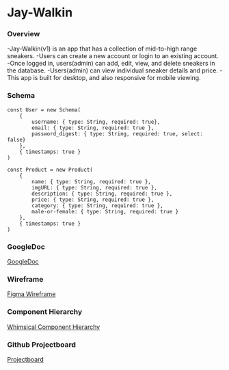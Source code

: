 # Jay-Walkin

### Overview
-Jay-Walkin(v1) is an app that has a collection of mid-to-high range sneakers.
-Users can create a new account or login to an existing account.
-Once logged in, users(admin) can add, edit, view, and delete sneakers in the database.
-Users(admin) can view individual sneaker details and price.
-This app is built for desktop, and also responsive for mobile viewing.

### Schema
```
const User = new Schema(
    {
        username: { type: String, required: true},
        email: { type: String, required: true },
        password_digest: { type: String, required: true, select: false}
    },
    { timestamps: true }
)

const Product = new Product(
    {
        name: { type: String, required: true },
        imgURL: { type: String, required: true },
        description: { type: String, required: true },
        price: { type: String, required: true },
        category: { type: String, required: true },
        male-or-female: { type: String, required: true }
    },
    { timestamps: true }
)
```

### GoogleDoc
[GoogleDoc](https://docs.google.com/document/d/1ET4LXk-h7n-fF6JBBxY-D7EQz-DFZX7gP3gyseQJXEw/edit?usp=sharing "GoogleDoc")

### Wireframe
[Figma Wireframe](https://www.figma.com/file/2NY44sAcIFmyEBs2GsnJor/P3-Design?node-id=0%3A1 "Figma Wireframe")

### Component Hierarchy
[Whimsical Component Hierarchy](https://whimsical.com/p3-wireframe-Gx1WsQdGdUDaQg1vxJ24S6 "Whimsical Component Hierarchy")

### Github Projectboard
[Projectboard](https://github.com/lukewarmsoup1486/jay-walkin/projects/1 "Github Projectboard")



